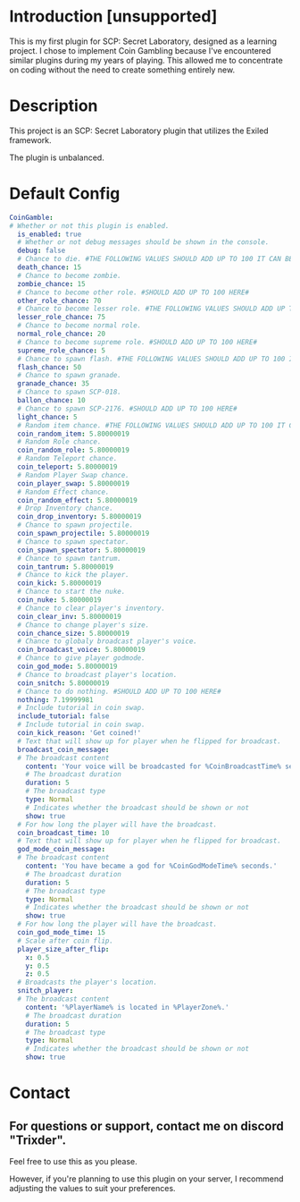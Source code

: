 # Introduction \[unsupported\]
This is my first plugin for SCP: Secret Laboratory, designed as a learning project. I chose to implement Coin Gambling because I've encountered similar plugins during my years of playing. This allowed me to concentrate on coding without the need to create something entirely new.
# Description
This project is an SCP: Secret Laboratory plugin that utilizes the Exiled framework.

The plugin is unbalanced.
# Default Config
```yaml
CoinGamble:
# Whether or not this plugin is enabled.
  is_enabled: true
  # Whether or not debug messages should be shown in the console.
  debug: false
  # Chance to die. #THE FOLLOWING VALUES SHOULD ADD UP TO 100 IT CAN BE SMALLER BUT WHEN IT'S LARGER IT BREAKS#
  death_chance: 15
  # Chance to become zombie.
  zombie_chance: 15
  # Chance to become other role. #SHOULD ADD UP TO 100 HERE#
  other_role_chance: 70
  # Chance to become lesser role. #THE FOLLOWING VALUES SHOULD ADD UP TO 100 IT CAN BE SMALLER BUT WHEN IT'S LARGER IT BREAKS#
  lesser_role_chance: 75
  # Chance to become normal role.
  normal_role_chance: 20
  # Chance to become supreme role. #SHOULD ADD UP TO 100 HERE#
  supreme_role_chance: 5
  # Chance to spawn flash. #THE FOLLOWING VALUES SHOULD ADD UP TO 100 IT CAN BE SMALLER BUT WHEN IT'S LARGER IT BREAKS#
  flash_chance: 50
  # Chance to spawn granade.
  granade_chance: 35
  # Chance to spawn SCP-018.
  ballon_chance: 10
  # Chance to spawn SCP-2176. #SHOULD ADD UP TO 100 HERE#
  light_chance: 5
  # Random item chance. #THE FOLLOWING VALUES SHOULD ADD UP TO 100 IT CAN BE SMALLER BUT WHEN IT'S LARGER IT BREAKS#
  coin_random_item: 5.80000019
  # Random Role chance.
  coin_random_role: 5.80000019
  # Random Teleport chance.
  coin_teleport: 5.80000019
  # Random Player Swap chance.
  coin_player_swap: 5.80000019
  # Random Effect chance.
  coin_random_effect: 5.80000019
  # Drop Inventory chance.
  coin_drop_inventory: 5.80000019
  # Chance to spawn projectile.
  coin_spawn_projectile: 5.80000019
  # Chance to spawn spectator.
  coin_spawn_spectator: 5.80000019
  # Chance to spawn tantrum.
  coin_tantrum: 5.80000019
  # Chance to kick the player.
  coin_kick: 5.80000019
  # Chance to start the nuke.
  coin_nuke: 5.80000019
  # Chance to clear player's inventory.
  coin_clear_inv: 5.80000019
  # Chance to change player's size.
  coin_chance_size: 5.80000019
  # Chance to globaly broadcast player's voice.
  coin_broadcast_voice: 5.80000019
  # Chance to give player godmode.
  coin_god_mode: 5.80000019
  # Chance to broadcast player's location.
  coin_snitch: 5.80000019
  # Chance to do nothing. #SHOULD ADD UP TO 100 HERE#
  nothing: 7.19999981
  # Include tutorial in coin swap.
  include_tutorial: false
  # Include tutorial in coin swap.
  coin_kick_reason: 'Get coined!'
  # Text that will show up for player when he flipped for broadcast.
  broadcast_coin_message:
  # The broadcast content
    content: 'Your voice will be broadcasted for %CoinBroadcastTime% seconds.'
    # The broadcast duration
    duration: 5
    # The broadcast type
    type: Normal
    # Indicates whether the broadcast should be shown or not
    show: true
  # For how long the player will have the broadcast.
  coin_broadcast_time: 10
  # Text that will show up for player when he flipped for broadcast.
  god_mode_coin_message:
  # The broadcast content
    content: 'You have became a god for %CoinGodModeTime% seconds.'
    # The broadcast duration
    duration: 5
    # The broadcast type
    type: Normal
    # Indicates whether the broadcast should be shown or not
    show: true
  # For how long the player will have the broadcast.
  coin_god_mode_time: 15
  # Scale after coin flip.
  player_size_after_flip:
    x: 0.5
    y: 0.5
    z: 0.5
  # Broadcasts the player's location.
  snitch_player:
  # The broadcast content
    content: '%PlayerName% is located in %PlayerZone%.'
    # The broadcast duration
    duration: 5
    # The broadcast type
    type: Normal
    # Indicates whether the broadcast should be shown or not
    show: true
```
# Contact
For questions or support, contact me on discord "Trixder".
---
Feel free to use this as you please.

However, if you're planning to use this plugin on your server, I recommend adjusting the values to suit your preferences.
